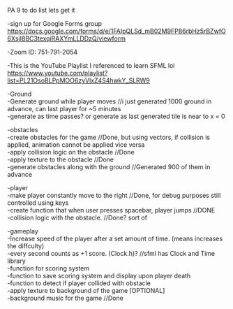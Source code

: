 PA 9 to do list lets get it

-sign up for Google Forms group
https://docs.google.com/forms/d/e/1FAIpQLSd_mB02M9FP86rbHz5rBZwfO6XsjI8BC3texqiRAXYmLLDDzQ/viewform

-Zoom ID: 751-791-2054

-This is the YouTube Playlist I referenced to learn SFML lol https://www.youtube.com/playlist?list=PL21OsoBLPpMOO6zyVlxZ4S4hwkY_SLRW9

-Ground<br />
-Generate ground while player moves //i just generated 1000 ground in advance, can last player for ~5 minutes<br />
-generate as time passes? or generate as last generated tile is near to x = 0

-obstacles<br />
-create obstacles for the game	//Done, but using vectors, if collision is applied, animation cannot be applied vice versa<br />
-apply collision logic on the obstacle	//Done<br />
-apply texture to the obstacle		//Done<br />
-generate obstacles along with the ground	//Generated 900 of them in advance<br />

-player<br />
-make player constantly move to the right	//Done, for debug purposes still controlled using keys<br />
-create function that when user presses spacebar, player jumps //DONE<br />
-collision logic with the obstacle.	//Done? sort of<br />

-gameplay<br />	
-Increase speed of the player after a set amount of time. (means increases the diffculty)<br />
-every second counts as +1 score. (Clock.h)? //sfml has Clock and Time library<br />
-function for scoring system<br />
-function to save scoring system and display upon player death<br />
-function to detect if player collided with obstacle<br />
-apply texture to background of the game [OPTIONAL]<br />
-background music for the game //Done<br />
